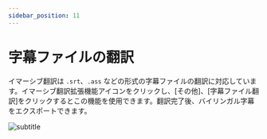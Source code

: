 ```yaml
---
sidebar_position: 11
---
```


# 字幕ファイルの翻訳

イマーシブ翻訳は `.srt`、`.ass` などの形式の字幕ファイルの翻訳に対応しています。イマーシブ翻訳拡張機能アイコンをクリックし、[その他]、[字幕ファイル翻訳]をクリックするとこの機能を使用できます。翻訳完了後、バイリンガル字幕をエクスポートできます。

![subtitle](https://s.immersivetranslate.com/static/official-static/assets/subtitle-demo.png)
